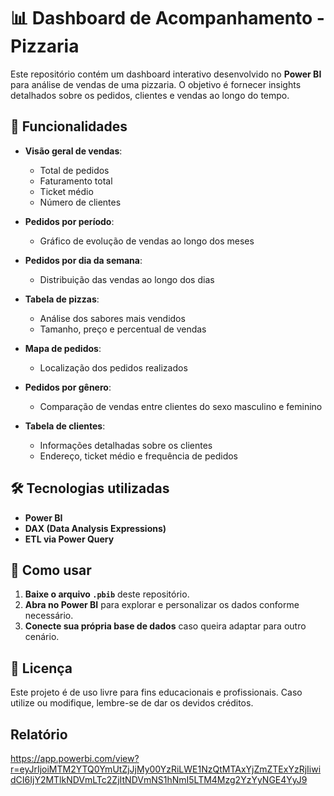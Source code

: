 
# 📊 Dashboard de Acompanhamento - Pizzaria  

Este repositório contém um dashboard interativo desenvolvido no **Power BI** para análise de vendas de uma pizzaria. O objetivo é fornecer insights detalhados sobre os pedidos, clientes e vendas ao longo do tempo.  

## 📌 Funcionalidades  

- **Visão geral de vendas**:  
  - Total de pedidos  
  - Faturamento total  
  - Ticket médio  
  - Número de clientes  

- **Pedidos por período**:  
  - Gráfico de evolução de vendas ao longo dos meses  

- **Pedidos por dia da semana**:  
  - Distribuição das vendas ao longo dos dias  

- **Tabela de pizzas**:  
  - Análise dos sabores mais vendidos  
  - Tamanho, preço e percentual de vendas  

- **Mapa de pedidos**:  
  - Localização dos pedidos realizados  

- **Pedidos por gênero**:  
  - Comparação de vendas entre clientes do sexo masculino e feminino  

- **Tabela de clientes**:  
  - Informações detalhadas sobre os clientes  
  - Endereço, ticket médio e frequência de pedidos  

## 🛠️ Tecnologias utilizadas  

- **Power BI**  
- **DAX (Data Analysis Expressions)**  
- **ETL via Power Query**  


## 🚀 Como usar  

1. **Baixe o arquivo `.pbib`** deste repositório.  
2. **Abra no Power BI** para explorar e personalizar os dados conforme necessário.  
3. **Conecte sua própria base de dados** caso queira adaptar para outro cenário.  

## 📄 Licença  

Este projeto é de uso livre para fins educacionais e profissionais. Caso utilize ou modifique, lembre-se de dar os devidos créditos.  

## Relatório
https://app.powerbi.com/view?r=eyJrIjoiMTM2YTQ0YmUtZjJjMy00YzRiLWE1NzQtMTAxYjZmZTExYzRjIiwidCI6IjY2MTlkNDVmLTc2ZjItNDVmNS1hNmI5LTM4Mzg2YzYyNGE4YyJ9

